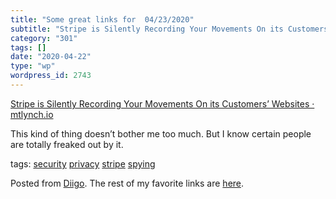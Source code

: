 ```yaml
---
title: "Some great links for  04/23/2020"
subtitle: "Stripe is Silently Recording Your Movements On its Customers’ Websites · mtlynch.io"
category: "301"
tags: []
date: "2020-04-22"
type: "wp"
wordpress_id: 2743
---
```

[Stripe is Silently Recording Your Movements On its Customers’ Websites · mtlynch.io](https://mtlynch.io/stripe-recording-its-customers/) 

This kind of thing doesn’t bother me too much. But I know certain people are totally freaked out by it.

 tags: [security](https://www.diigo.com/user/pitosalas/security) [privacy](https://www.diigo.com/user/pitosalas/privacy) [stripe](https://www.diigo.com/user/pitosalas/stripe) [spying](https://www.diigo.com/user/pitosalas/spying)

Posted from [Diigo](https://www.diigo.com). The rest of my favorite links are [here](https://www.diigo.com/user/pitosalas).